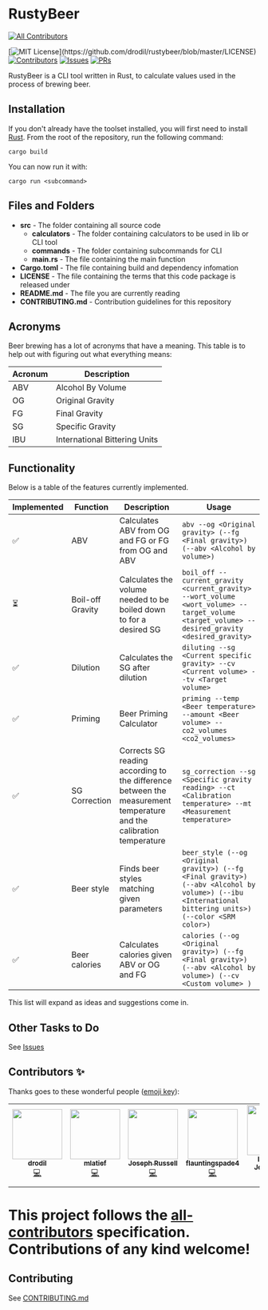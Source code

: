 # RustyBeer
<!-- ALL-CONTRIBUTORS-BADGE:START - Do not remove or modify this section -->
[![All Contributors](https://img.shields.io/badge/all_contributors-6-orange.svg?style=flat-square)](#contributors-)
<!-- ALL-CONTRIBUTORS-BADGE:END -->

[![MIT License](https://img.shields.io/apm/l/atomic-design-ui.svg?)](https://github.com/drodil/rustybeer/blob/master/LICENSE)
[![Contributors](https://img.shields.io/github/contributors/drodil/rustybeer.svg?style=flat)]()
[![Issues](https://img.shields.io/github/issues-raw/drodil/rustybeer.svg?maxAge=25000)](https://github.com/drodil/rustybeer/issues)
[![PRs](https://img.shields.io/github/issues-pr/drodil/rustybeer.svg?style=flat)](https://github.com/drodil/rustybeer/pulls)

RustyBeer is a CLI tool written in Rust, to calculate values used in the process of brewing beer.

## Installation

If you don't already have the toolset installed, you will first need to install [Rust](https://doc.rust-lang.org/book/ch01-01-installation.html).
From the root of the repository, run the following command:

```shell
cargo build
```

You can now run it with:
```shell
cargo run <subcommand>
```

## Files and Folders

- **src** - The folder containing all source code
  - **calculators** - The folder containing calculators to be used in lib or CLI tool
  - **commands** - The folder containing subcommands for CLI
  - **main.rs** - The file containing the main function
- **Cargo.toml** - The file containing build and dependency infomation
- **LICENSE** - The file containing the terms that this code package is released under
- **README.md** - The file you are currently reading
- **CONTRIBUTING.md** - Contribution guidelines for this repository

## Acronyms

Beer brewing has a lot of acronyms that have a meaning. This table is to help
out with figuring out what everything means:

Acronum      | Description
-------------|---------------------------------
ABV          | Alcohol By Volume
OG           | Original Gravity
FG           | Final Gravity
SG           | Specific Gravity
IBU          | International Bittering Units

## Functionality

Below is a table of the features currently implemented.

Implemented                   | Function      | Description                                    | Usage
------------------------------|---------------|------------------------------------------------|-------
:white_check_mark:            | ABV           | Calculates ABV from OG and FG or FG from OG and ABV | `abv --og <Original gravity> (--fg <Final gravity>) (--abv <Alcohol by volume>)`
:hourglass_flowing_sand:      | Boil-off Gravity| Calculates the volume needed to be boiled down to for a desired SG | `boil_off --current_gravity <current_gravity> --wort_volume <wort_volume> --target_volume <target_volume> --desired_gravity <desired_gravity>`
:white_check_mark:            | Dilution      | Calculates the SG after dilution               | `diluting --sg <Current specific gravity> --cv <Current volume> --tv <Target volume>`
:white_check_mark:            | Priming       | Beer Priming Calculator                        | `priming --temp <Beer temperature> --amount <Beer volume> --co2_volumes <co2_volumes>`
:white_check_mark:            | SG Correction | Corrects SG reading according to the difference between the measurement temperature and the calibration temperature | `sg_correction --sg <Specific gravity reading> --ct <Calibration temperature> --mt <Measurement temperature>`
:white_check_mark:            | Beer style    | Finds beer styles matching given parameters    | `beer_style (--og <Original gravity>) (--fg <Final gravity>) (--abv <Alcohol by volume>) (--ibu <International bittering units>) (--color <SRM color>)`
:white_check_mark:            | Beer calories    | Calculates calories given ABV or OG and FG | `calories (--og <Original gravity>) (--fg <Final gravity>) (--abv <Alcohol by volume>) (--cv <Custom volume> )`


This list will expand as ideas and suggestions come in.

## Other Tasks to Do

See [Issues](https://github.com/drodil/rustybeer/issues)

## Contributors ✨

Thanks goes to these wonderful people ([emoji key](https://allcontributors.org/docs/en/emoji-key)):

<!-- ALL-CONTRIBUTORS-LIST:START - Do not remove or modify this section -->
<!-- prettier-ignore-start -->
<!-- markdownlint-disable -->
<table>
  <tr>
    <td align="center"><a href="https://drodil.kapsi.fi"><img src="https://avatars0.githubusercontent.com/u/1178319?v=4" width="100px;" alt=""/><br /><sub><b>drodil</b></sub></a><br /><a href="https://github.com/drodil/rustybeer/commits?author=drodil" title="Code">💻</a></td>
    <td align="center"><a href="https://github.com/mlatief"><img src="https://avatars3.githubusercontent.com/u/462098?v=4" width="100px;" alt=""/><br /><sub><b>mlatief</b></sub></a><br /><a href="https://github.com/drodil/rustybeer/commits?author=mlatief" title="Code">💻</a></td>
    <td align="center"><a href="https://github.com/ProgrammerJoe93"><img src="https://avatars3.githubusercontent.com/u/56159225?v=4" width="100px;" alt=""/><br /><sub><b>Joseph Russell</b></sub></a><br /><a href="https://github.com/drodil/rustybeer/commits?author=ProgrammerJoe93" title="Code">💻</a></td>
    <td align="center"><a href="https://github.com/flauntingspade4"><img src="https://avatars1.githubusercontent.com/u/48335751?v=4" width="100px;" alt=""/><br /><sub><b>flauntingspade4</b></sub></a><br /><a href="https://github.com/drodil/rustybeer/commits?author=flauntingspade4" title="Code">💻</a></td>
    <td align="center"><a href="https://github.com/i-jey"><img src="https://avatars1.githubusercontent.com/u/25993326?v=4" width="100px;" alt=""/><br /><sub><b>Ilakkiyan Jeyakumar</b></sub></a><br /><a href="https://github.com/drodil/rustybeer/commits?author=i-jey" title="Code">💻</a></td>
    <td align="center"><a href="http://linkedin.com/in/tommilligan477"><img src="https://avatars2.githubusercontent.com/u/12255914?v=4" width="100px;" alt=""/><br /><sub><b>Tom Milligan</b></sub></a><br /><a href="https://github.com/drodil/rustybeer/commits?author=tommilligan" title="Code">💻</a></td>
  </tr>
</table>

<!-- markdownlint-enable -->
<!-- prettier-ignore-end -->
<!-- ALL-CONTRIBUTORS-LIST:END -->

This project follows the [all-contributors](https://github.com/all-contributors/all-contributors) specification. Contributions of any kind welcome!
=======

## Contributing

See [CONTRIBUTING.md](CONTRIBUTING.md)
